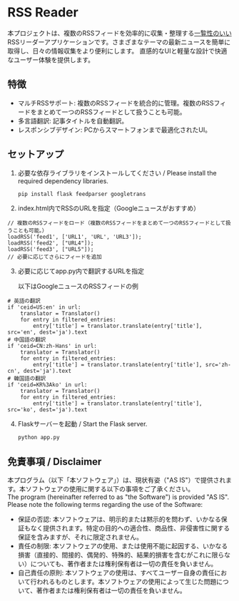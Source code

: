 # RSS Reader
本プロジェクトは、複数のRSSフィードを効率的に収集・整理する<ins>一覧性のいい</ins>RSSリーダーアプリケーションです。さまざまなテーマの最新ニュースを簡単に取得し、日々の情報収集をより便利にします。
直感的なUIと軽量な設計で快適なユーザー体験を提供します。

## 特徴
- マルチRSSサポート: 複数のRSSフィードを統合的に管理。複数のRSSフィードをまとめて一つのRSSフィードとして扱うことも可能。
- 多言語翻訳: 記事タイトルを自動翻訳。
- レスポンシブデザイン: PCからスマートフォンまで最適化されたUI。

## セットアップ
1. 必要な依存ライブラリをインストールしてください / Please install the required dependency libraries.
   ```bash
   pip install flask feedparser googletrans
   ```

2. index.html内でRSSのURLを指定（Googleニュースがおすすめ）
```
// 複数のRSSフィードをロード（複数のRSSフィードをまとめて一つのRSSフィードとして扱うことも可能。）
loadRSS('feed1', ['URL1', 'URL', 'URL3']);
loadRSS('feed2', ["URL4"]);
loadRSS('feed3', ["URL5"]);
// 必要に応じてさらにフィードを追加
```

3. 必要に応じてapp.py内で翻訳するURLを指定

   以下はGoogleニュースのRSSフィードの例
```
# 英語の翻訳
if 'ceid=US:en' in url:
    translator = Translator()
    for entry in filtered_entries:
        entry['title'] = translator.translate(entry['title'], src='en', dest='ja').text
# 中国語の翻訳
if 'ceid=CN:zh-Hans' in url:
    translator = Translator()
    for entry in filtered_entries:
        entry['title'] = translator.translate(entry['title'], src='zh-cn', dest='ja').text
# 韓国語の翻訳
if 'ceid=KR%3Ako' in url:
    translator = Translator()
    for entry in filtered_entries:
        entry['title'] = translator.translate(entry['title'], src='ko', dest='ja').text
```

4. Flaskサーバーを起動 / Start the Flask server.
   ```bash
   python app.py
   ```

## 免責事項 / Disclaimer
本プログラム（以下「本ソフトウェア」）は、現状有姿（"AS IS"）で提供されます。本ソフトウェアの使用に関する以下の事項をご了承ください。<br>
The program (hereinafter referred to as "the Software") is provided "AS IS". Please note the following terms regarding the use of the Software:
- 保証の否認: 本ソフトウェアは、明示的または黙示的を問わず、いかなる保証もなく提供されます。特定の目的への適合性、商品性、非侵害性に関する保証を含みますが、それに限定されません。
- 責任の制限: 本ソフトウェアの使用、または使用不能に起因する、いかなる損害（直接的、間接的、偶発的、特殊的、結果的損害を含むがこれに限らない）についても、著作者または権利保有者は一切の責任を負いません。
- 自己責任の原則: 本ソフトウェアの使用は、すべてユーザー自身の責任において行われるものとします。本ソフトウェアの使用によって生じた問題について、著作者または権利保有者は一切の責任を負いません。
